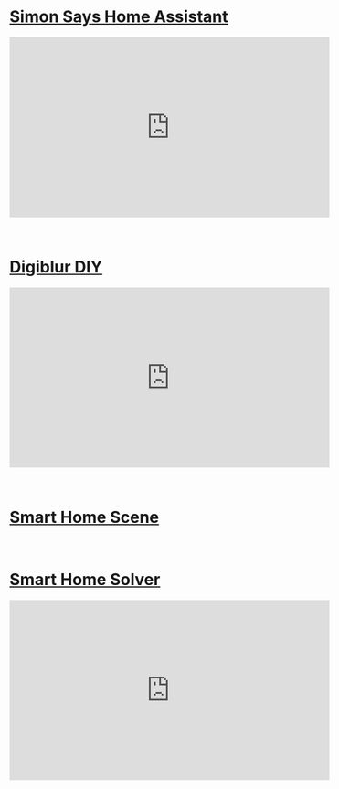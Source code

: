 # [Simon Says Home Assistant](https://youtu.be/95etWGwEJPE?si=gdLCXFiWmuj2JUjD)

<div class="cms-embed"><iframe width="560" height="315" src="https://www.youtube.com/embed/95etWGwEJPE?si=pPIVTEjR4fy9klvo" title="YouTube video player" frameborder="0" allow="accelerometer; autoplay; clipboard-write; encrypted-media; gyroscope; picture-in-picture; web-share" referrerpolicy="strict-origin-when-cross-origin" allowfullscreen=""></iframe></div>

&nbsp;

# [Digiblur DIY](https://youtu.be/HhyBVV27sqM?si=klFlZ5TAtmob88ti)

<div class="cms-embed"><iframe width="560" height="315" src="https://www.youtube.com/embed/HhyBVV27sqM?si=klFlZ5TAtmob88ti" title="YouTube video player" frameborder="0" allow="accelerometer; autoplay; clipboard-write; encrypted-media; gyroscope; picture-in-picture; web-share" referrerpolicy="strict-origin-when-cross-origin" allowfullscreen=""></iframe></div>

&nbsp;

# [Smart Home Scene](https://smarthomescene.com/reviews/apollo-temp-1-probe-temperature-sensor-review/)

&nbsp;

# [Smart Home Solver](https://youtu.be/OWiPaKARNcU?si=5fCiOV4kA2KZ5i6W)

<div class="cms-embed"><iframe width="560" height="315" src="https://www.youtube.com/embed/OWiPaKARNcU?si=5fCiOV4kA2KZ5i6W" title="YouTube video player" frameborder="0" allow="accelerometer; autoplay; clipboard-write; encrypted-media; gyroscope; picture-in-picture; web-share" referrerpolicy="strict-origin-when-cross-origin" allowfullscreen=""></iframe></div>